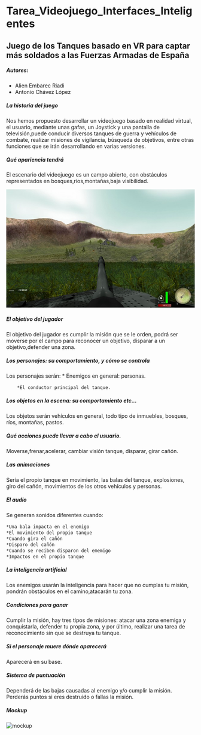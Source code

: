 # Tarea_Videojuego_Interfaces_Inteligentes
## Juego de los Tanques basado en VR para captar más soldados a las Fuerzas Armadas de España

##### Autores:
* Alien Embarec Riadi
* Antonio Chávez López
    
##### La historia del juego

Nos hemos propuesto desarrollar un videojuego basado en realidad virtual, el usuario, mediante unas gafas, un Joystick y una pantalla de televisión,puede conducir diversos tanques de guerra y vehículos de combate, realizar misiones de vigilancia, búsqueda de objetivos, entre otras funciones que se irán desarrollando en varias versiones.

##### Qué apariencia tendrá

El escenario del videojuego es un campo abierto, con obstáculos representados en bosques,ríos,montañas,baja visibilidad.

![imagen_tanque](img/ImagenTanque.jpg)

##### El objetivo del jugador

El objetivo del jugador es cumplir la misión que se le orden, podrá ser moverse por el campo para reconocer un objetivo, disparar a un objetivo,defender una zona.

##### Los personajes: su comportamiento, y cómo se controla

Los personajes serán:
		* Enemigos en general: personas.

		*El conductor principal del tanque.


##### Los objetos en la escena: su comportamiento etc...

Los objetos serán vehículos en general, todo tipo de inmuebles, bosques, ríos, montañas, pastos.

##### Qué acciones puede llevar a cabo el usuario.

 Moverse,frenar,acelerar, cambiar visión tanque, disparar, girar cañón.

##### Las animaciones

Sería el propio tanque en movimiento, las balas del tanque, explosiones, giro del cañón, movimientos de los otros vehículos y personas.

##### El audio

Se generan sonidos diferentes cuando:

	*Una bala impacta en el enemigo
	*El movimiento del propio tanque
	*Cuando gira el cañón
	*Disparo del cañón
	*Cuando se reciben disparon del ememigo
	*Impactos en el propio tanque

##### La inteligencia artificial 

Los enemigos usarán la inteligencia para hacer que no cumplas tu misión, pondrán obstáculos en el camino,atacarán tu zona.

##### Condiciones para ganar

Cumplir la misión, hay tres tipos de misiones: atacar una zona enemiga y conquistarla, defender tu propia zona, y por último, realizar una tarea de reconocimiento sin que se destruya tu tanque.

##### Si el personaje muere dónde aparecerá 

Aparecerá en su base.

##### Sistema de puntuación

Dependerá de las bajas causadas al enemigo y/o cumplir la misión. Perderás puntos si eres destruido o fallas la misión.

##### Mockup

![mockup](img/mockup.jpg)



